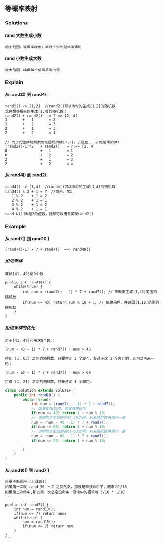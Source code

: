 ## 等概率映射

### Solutions
#### rand 大数生成小数
    缩小范围，等概率映射，映射不到的就继续调用

#### rand 小数生成大数
    放大范围，确保每个值等概率出现。

### Explain
#### 从 rand2() 到 rand4()
    rand2() -> [1,2]  //rand2()可以均匀的生成[1,2]的随机数
    现在想等概率的生成[1,4]的随机数：
    rand2() + rand2()   = ? => [2, 4]
    1       +   1       = 2
    1       +   2       = 3
    2       +   1       = 3
    2       +   2       = 4
    
    // 为了把生成随机数的范围规约成[1,n]，于是在上一步的结果后减1
    (rand2()-1)*2   + rand2()   = ? => [2, 4]
    0               +   1       = 1
    0               +   2       = 2
    2               +   1       = 3
    2               +   2       = 4

#### 从 rand4() 到 rand2()
    rand4() -> [1,4]  //rand4()可以均匀的生成[1,4]的随机数
    rand4() % 2 + 1 = ?  //取余，加1
       1 % 2    + 1 = 2
       2 % 2    + 1 = 1
       3 % 2    + 1 = 2
       4 % 2    + 1 = 1
    rand_N()中N是2的倍数，就都可以用来实现rand2()

### Example 
#### 从 rand7() 到 rand10()
    (rand7()-1) × 7 + rand7()  ==> rand49()
##### 拒绝采样
    弃掉[41, 49]这9个数
```
public int rand10() {
    while(true) {
        int num = (rand7() - 1) * 7 + rand7(); // 等概率生成[1,49]范围的随机数
        if(num <= 40) return num % 10 + 1; // 拒绝采样，并返回[1,10]范围的随机数
    }
}
```
##### 拒绝采样的优化
    对于[41, 49]利用这9个数，：
    
    (num - 40 - 1) * 7 + rand7() | num > 40
    
    得到 [1, 63] 之间的随机数，只要舍弃 3 个即可，那对于这 3 个舍弃的，还可以再来一轮：
    
    (num - 60 - 1) * 7 + rand7() | num > 60
    
    可得 [1, 21] 之间的随机数，只要舍弃 1 个即可。
```java
class Solution extends SolBase {
    public int rand10() {
        while (true){
            int num = (rand7() - 1) * 7 + rand7();
            // 如果在40以内，那就直接返回
            if(num <= 40) return 1 + num % 10;
            // 说明刚才生成的在41-49之间，利用随机数再操作一遍
            num = (num - 40 - 1) * 7 + rand7();
            if(num <= 60) return 1 + num % 10;
            // 说明刚才生成的在61-63之间，利用随机数再操作一遍
            num = (num - 60 - 1) * 7 + rand7();
            if(num <= 20) return 1 + num % 10;

        }
    }
}
```
   
#### 从 rand10() 到 rand7()
    只要不断调用 rand10()
    如果第一次就 rand 到 1～7 之间的数，那就是直接命中了，概率为1/10
    如果第二次命中,那么第一次必定没命中，没命中的概率为 3/10 * 1/10
    ...
    
```
public int rand7() {
    int num = rand10(); 
    if(num <= 7) return num; 
    while(true) {
        num = rand10(); 
        if(num <= 7) return num; 
    }
}
```​
